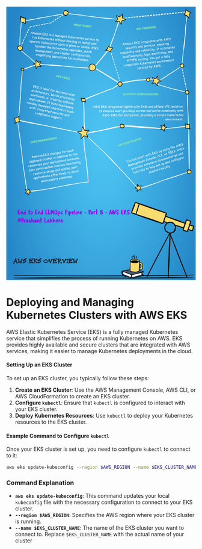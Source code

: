 ![EKS](img/EKS.jpg)
# Deploying and Managing Kubernetes Clusters with AWS EKS

AWS Elastic Kubernetes Service (EKS) is a fully managed Kubernetes service that simplifies the process of running Kubernetes on AWS. EKS provides highly available and secure clusters that are integrated with AWS services, making it easier to manage Kubernetes deployments in the cloud.

#### Setting Up an EKS Cluster

To set up an EKS cluster, you typically follow these steps:

1. **Create an EKS Cluster**: Use the AWS Management Console, AWS CLI, or AWS CloudFormation to create an EKS cluster.
2. **Configure `kubectl`**: Ensure that `kubectl` is configured to interact with your EKS cluster.
3. **Deploy Kubernetes Resources**: Use `kubectl` to deploy your Kubernetes resources to the EKS cluster.

#### Example Command to Configure `kubectl`

Once your EKS cluster is set up, you need to configure `kubectl` to connect to it:

```bash
aws eks update-kubeconfig --region $AWS_REGION --name $EKS_CLUSTER_NAME
```

### Command Explanation

- **`aws eks update-kubeconfig`**: This command updates your local `kubeconfig` file with the necessary configuration to connect to your EKS cluster.
- **`--region $AWS_REGION`**: Specifies the AWS region where your EKS cluster is running.
- **`--name $EKS_CLUSTER_NAME`**: The name of the EKS cluster you want to connect to. Replace `$EKS_CLUSTER_NAME` with the actual name of your cluster
